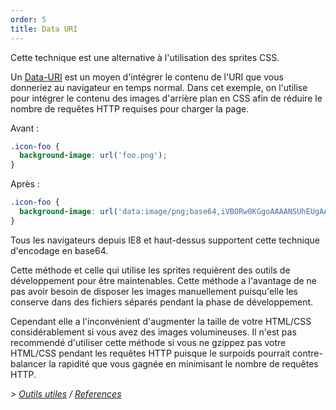 ```yaml
---
order: 5
title: Data URI
---
```


Cette technique est une alternative à l'utilisation des sprites CSS.

Un [Data-URI](http://fr.wikipedia.org/wiki/Data_URI_scheme) est un moyen d'intégrer le contenu de l'URI que vous donneriez au navigateur en temps normal. Dans cet exemple, on l'utilise pour intégrer le contenu des images d'arrière plan en CSS afin de réduire le nombre de requêtes HTTP requises pour charger la page.

Avant :

```css
.icon-foo {
  background-image: url('foo.png');
}
```

Après :

```css
.icon-foo {
  background-image: url('data:image/png;base64,iVBORw0KGgoAAAANSUhEUgAAAAEAAAABAQMAAAAl21bKAAAAA1BMVEUAAACnej3aAAAAAXRSTlMAQObYZgAAAApJREFUCNdjYAAAAAIAAeIhvDMAAAAASUVORK5CYII%3D');
}
```

Tous les navigateurs depuis IE8 et haut-dessus supportent cette technique d'encodage en base64.

Cette méthode et celle qui utilise les sprites requièrent des outils de développement pour être maintenables. Cette méthode a l'avantage de ne pas avoir besoin de disposer les images manuellement puisqu'elle les conserve dans des fichiers séparés pendant la phase de développement.

Cependant elle a l'inconvénient d'augmenter la taille de votre HTML/CSS considérablement si vous avez des images volumineuses. Il n'est pas recommendé d'utiliser cette méthode si vous ne gzippez pas votre HTML/CSS pendant les requêtes HTTP puisque le surpoids pourrait contre-balancer la rapidité que vous gagnée en minimisant le nombre de requêtes HTTP.

*> [Outils utiles](https://github.com/zenorocha/browser-diet/wiki/Tools#wiki-data-uri) / [References](https://github.com/zenorocha/browser-diet/wiki/References#data-uri)*
